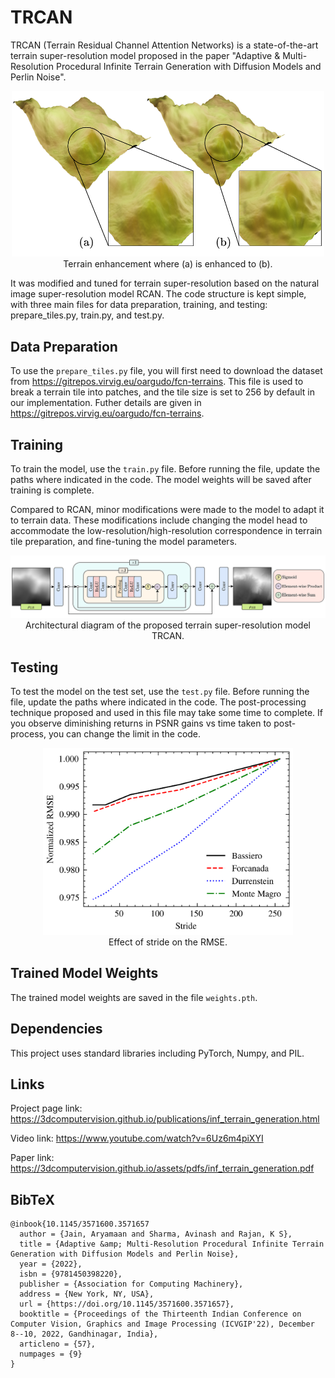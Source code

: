 # TRCAN

TRCAN (Terrain Residual Channel Attention Networks) is a state-of-the-art terrain super-resolution model proposed in the paper "Adaptive & Multi-Resolution Procedural Infinite Terrain Generation with Diffusion Models and Perlin Noise".


<p align="center">
<img src=".\figures\terrain_sr.png" width="500" /><br/>
Terrain enhancement where (a) is enhanced to (b).  
</p>


It was modified and tuned for terrain super-resolution based on the natural image super-resolution model RCAN. The code structure is kept simple, with three main files for data preparation, training, and testing: prepare_tiles.py, train.py, and test.py.

## Data Preparation
To use the `prepare_tiles.py` file, you will first need to download the dataset from https://gitrepos.virvig.eu/oargudo/fcn-terrains. This file is used to break a terrain tile into patches, and the tile size is set to 256 by default in our implementation. Futher details are given in https://gitrepos.virvig.eu/oargudo/fcn-terrains.

## Training
To train the model, use the `train.py` file. Before running the file, update the paths where indicated in the code. The model weights will be saved after training is complete.

Compared to RCAN, minor modifications were made to the model to adapt it to terrain data. These modifications include changing the model head to accommodate the low-resolution/high-resolution correspondence in terrain tile preparation, and fine-tuning the model parameters.

<p align="center">
<img src="./figures/trcan.png" width="700" /><br/>
Architectural diagram of the proposed terrain super-resolution model TRCAN.
</p>

## Testing
To test the model on the test set, use the `test.py` file. Before running the file, update the paths where indicated in the code. The post-processing technique proposed and used in this file may take some time to complete. If you observe diminishing returns in PSNR gains vs time taken to post-process, you can change the limit in the code.

<p align="center">
<img src="./figures/sr_loss.png" width="400" /><br/>
Effect of stride on the RMSE.
</p>

## Trained Model Weights
The trained model weights are saved in the file `weights.pth`.

## Dependencies
This project uses standard libraries including PyTorch, Numpy, and PIL.


## Links

Project page link: https://3dcomputervision.github.io/publications/inf_terrain_generation.html

Video link: https://www.youtube.com/watch?v=6Uz6m4piXYI

Paper link: https://3dcomputervision.github.io/assets/pdfs/inf_terrain_generation.pdf

## BibTeX

```
@inbook{10.1145/3571600.3571657
  author = {Jain, Aryamaan and Sharma, Avinash and Rajan, K S},
  title = {Adaptive &amp; Multi-Resolution Procedural Infinite Terrain Generation with Diffusion Models and Perlin Noise},
  year = {2022},
  isbn = {9781450398220},
  publisher = {Association for Computing Machinery},
  address = {New York, NY, USA},
  url = {https://doi.org/10.1145/3571600.3571657},
  booktitle = {Proceedings of the Thirteenth Indian Conference on Computer Vision, Graphics and Image Processing (ICVGIP'22), December 8--10, 2022, Gandhinagar, India},
  articleno = {57},
  numpages = {9}
}
```
